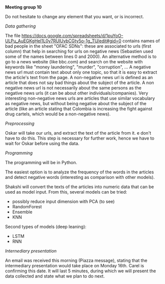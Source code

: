**Meeting group 10**

Do not hesitate to change any element that you want, or is incorrect.

*Data gathering*

The file https://docs.google.com/spreadsheets/d/1puYoO-ULPu_AuEGKgHeI1L0y7RUlUvbCGty5o-1g_TU/edit#gid=0 contains names of bad people in the sheet "OFAC SDNs": these are associated to urls (first column) that help in searching for urls on negative news (Sebastien used some of the names between lines 0 and 2000). An alternative method is to go to a news website (like bbc.com) and search on the website with keywords like "money laundering", "murder", "corruption", ...
A negative news url must contain text about only one topic, so that it is easy to extract the article's text from the page.
A non-negative news url is defined as an article that does not say bad things about the subject of the article. A non negative news url is not necessarily about the same persons as the negative news urls (it can be about other individuals/companies). Very interesting non-negative news urls are articles that use similar vocabulary as negative news, but without being negative about the subject of the article (like an article stating that Colombia is increasing the fight against drug cartels, which would be a non-negative news).

*Preprocessing*

Oskar will take our urls, and extract the text of the article from it. e don't have to do this. This step is necessary for further work, hence we have to wait for Oskar before using the data.

*Programming*

The programming will be in Python.

The easiest option is to analyze the frequency of the words in the articles and detect negative words (interesting as comparison with other models).

Shakshi will convert the texts of the articles into numeric data that can be used as model input. From this, several models can be tried:
- possibly reduce input dimension with PCA (to see)
- RandomForest
- Ensemble
- KNN

Second types of models (deep leaning):
- LSTM
- RNN

*Internediary presentation*

An email was received this morning (Piazza message), stating that the intermediary presentation would take place on Monday 16th. Carel is confirming this date. It will last 5 minutes, during which we will present the data collected and state what we plan to do next.
